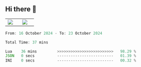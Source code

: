 ## Hi there 👋

<p align="center">
  <table align="center">
  <tr border="none">
  <td width="35%" align="center">
    <img  align="center"  src="http://github-profile-summary-cards.vercel.app/api/cards/stats?username=ricepunk&theme=github_dark" />
  </td>
    
  <td width="65%" align="center">
    <img  align="center"  src="http://github-profile-summary-cards.vercel.app/api/cards/profile-details?username=ricepunk&theme=github_dark" />
  </td>
  </tr>
  </table>
</p>

<!--START_SECTION:waka-->

```typescript
From: 16 October 2024 - To: 23 October 2024

Total Time: 37 mins

Lua    36 mins         >>>>>>>>>>>>>>>>>>>>>>>>>   98.29 %
JSON   0 secs          -------------------------   01.39 %
INI    0 secs          -------------------------   00.32 %
```

<!--END_SECTION:waka-->
